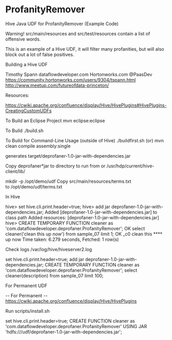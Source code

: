 # ProfanityRemover
Hive Java UDF for ProfanityRemover (Example Code)

Warning!  src/main/resources and src/test/resources contain a list of offensive words.

This is an example of a Hive UDF, it will filter many profanities, but will also block out a lot of false positives.


Building a Hive UDF

Timothy Spann
dataflowdeveloper.com
Hortonworks.com
@PaasDev
https://community.hortonworks.com/users/9304/tspann.html
http://www.meetup.com/futureofdata-princeton/

Resources:

https://cwiki.apache.org/confluence/display/Hive/HivePlugins#HivePlugins-CreatingCustomUDFs

To Build an Eclipse Project
mvn eclipse:eclipse

To Build
	./build.sh

To Build for Command-Line Usage (outside of Hive)
	./buildfirst.sh
(or)
	mvn clean compile assembly:single

generates
	target/deprofaner-1.0-jar-with-dependencies.jar

Copy deprofaner*jar to directory to run from or /usr/hdp/current/hive-client/lib/

mkdir -p /opt/demo/udf
Copy src/main/resources/terms.txt to /opt/demo/udf/terms.txt

In Hive

hive> set hive.cli.print.header=true;
hive> add jar deprofaner-1.0-jar-with-dependencies.jar;
Added [deprofaner-1.0-jar-with-dependencies.jar] to class path
Added resources: [deprofaner-1.0-jar-with-dependencies.jar]
hive> CREATE TEMPORARY FUNCTION cleaner as 'com.dataflowdeveloper.deprofaner.ProfanityRemover';
OK
select cleaner('clean this <curseword> up now') from sample_07 limit 1;
OK
_c0
clean this **** up now
Time taken: 6.279 seconds, Fetched: 1 row(s)


Check logs
/var/log/hive/hiveserver2.log

set hive.cli.print.header=true;
add jar deprofaner-1.0-jar-with-dependencies.jar;
CREATE TEMPORARY FUNCTION cleaner as 'com.dataflowdeveloper.deprofaner.ProfanityRemover';
select cleaner(description) from sample_07 limit 100;

For Permanent UDF

-- For Permanent
-- https://cwiki.apache.org/confluence/display/Hive/HivePlugins

Run scripts/install.sh

set hive.cli.print.header=true;
CREATE FUNCTION cleaner as 'com.dataflowdeveloper.deprofaner.ProfanityRemover' USING JAR 'hdfs:///udf/deprofaner-1.0-jar-with-dependencies.jar';


